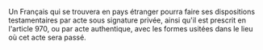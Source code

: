   
Un Français qui se trouvera en pays étranger pourra faire ses dispositions testamentaires par acte sous signature privée, ainsi qu'il est prescrit en l'article 970, ou par acte authentique, avec les formes usitées dans le lieu où cet acte sera passé.  

  
